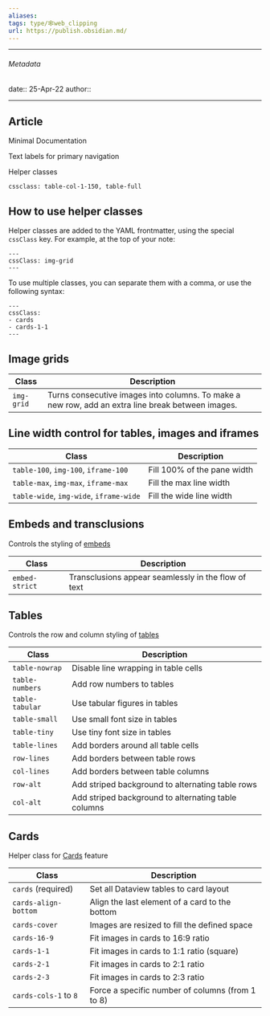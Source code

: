 ```yaml
---
aliases: 
tags: type/🕸web_clipping
url: https://publish.obsidian.md/
---
```

---

###### Metadata
date:: 25-Apr-22
author:: 

---

## Article

Minimal Documentation

Text labels for primary navigation

Helper classes

```
cssclass: table-col-1-150, table-full
```

## How to use helper classes

Helper classes are added to the YAML frontmatter, using the special `cssClass` key. For example, at the top of your note:

```
---
cssClass: img-grid
---
```

To use multiple classes, you can separate them with a comma, or use the following syntax:

```
---
cssClass:
- cards
- cards-1-1
---
```

## Image grids

| Class | Description |
| --- | --- |
| `img-grid` | Turns consecutive images into columns. To make a new row, add an extra line break between images. |

## Line width control for tables, images and iframes

| Class | Description |
| --- | --- |
| `table-100`, `img-100`, `iframe-100` | Fill 100% of the pane width |
| `table-max`, `img-max`, `iframe-max` | Fill the max line width |
| `table-wide`, `img-wide`, `iframe-wide` | Fill the wide line width |

## Embeds and transclusions

Controls the styling of [embeds](https://minimal.guide/Block+types/Embeds)

| Class | Description |
| --- | --- |
| `embed-strict` | Transclusions appear seamlessly in the flow of text |

## Tables

Controls the row and column styling of [tables](https://minimal.guide/Block+types/Tables)

| Class | Description |
| --- | --- |
| `table-nowrap` | Disable line wrapping in table cells |
| `table-numbers` | Add row numbers to tables |
| `table-tabular` | Use tabular figures in tables |
| `table-small` | Use small font size in tables |
| `table-tiny` | Use tiny font size in tables |
| `table-lines` | Add borders around all table cells |
| `row-lines` | Add borders between table rows |
| `col-lines` | Add borders between table columns |
| `row-alt` | Add striped background to alternating table rows |
| `col-alt` | Add striped background to alternating table columns |

## Cards

Helper class for [Cards](https://minimal.guide/Block+types/Cards) feature

| Class | Description |
| --- | --- |
| `cards` (required) | Set all Dataview tables to card layout |
| `cards-align-bottom` | Align the last element of a card to the bottom |
| `cards-cover` | Images are resized to fill the defined space |
| `cards-16-9` | Fit images in cards to 16:9 ratio |
| `cards-1-1` | Fit images in cards to 1:1 ratio (square) |
| `cards-2-1` | Fit images in cards to 2:1 ratio |
| `cards-2-3` | Fit images in cards to 2:3 ratio |
| `cards-cols-1` to `8` | Force a specific number of columns (from 1 to 8) |


